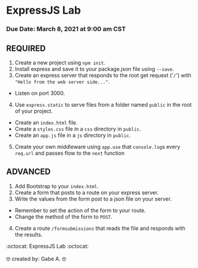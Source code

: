 # ExpressJS Lab

### **Due Date**: March 8, 2021 at 9:00 am CST


## REQUIRED
1. Create a new project using ``npm init``.
2. Install express and save it to your package.json file using ``--save``.
3. Create an express server that responds to the root get request ('``/``') with ``"Hello from the web server side..."``.
* Listen on port 3000.
4. Use ``express.static`` to serve files from a folder named ``public`` in the root of your project.
* Create an ``index.html`` file.
* Create a ``styles.css`` file in a ``css`` directory in ``public``.
* Create an ``app.js`` file in a ``js`` directory in ``public``.
5. Create your own middleware using ``app.use`` that ``console.log``s every ``req.url`` and passes flow to the ``next`` function

## ADVANCED
1. Add Bootstrap to your ``index.html``.
2. Create a form that posts to a route on your express server.
3. Write the values from the form post to a json file on your server.
* Remember to set the action of the form to your route.
* Change the method of the form to ``POST``.
4. Create a route ``/formsubmissions`` that reads the file and responds with the results.


:octocat:  ExpressJS Lab  :octocat:<br/><br/>
:nerd_face:  created by: Gabe A.  :nerd_face: